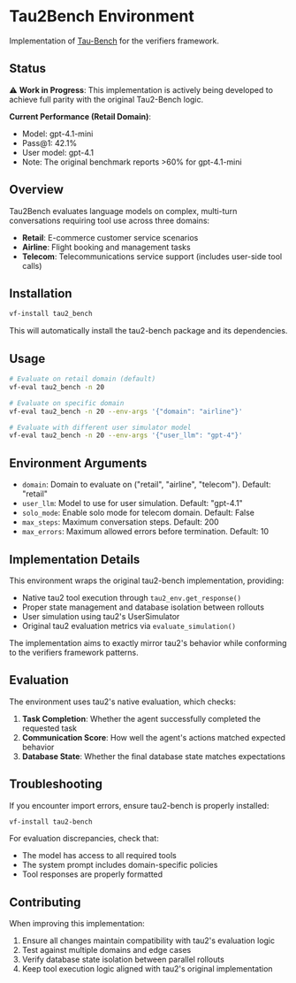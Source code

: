 # Tau2Bench Environment

Implementation of [Tau-Bench](https://github.com/sierra-research/tau2-bench) for the verifiers framework.

## Status

⚠️ **Work in Progress**: This implementation is actively being developed to achieve full parity with the original Tau2-Bench logic.

**Current Performance (Retail Domain)**:
- Model: gpt-4.1-mini
- Pass@1: 42.1%
- User model: gpt-4.1
- Note: The original benchmark reports >60% for gpt-4.1-mini


## Overview

Tau2Bench evaluates language models on complex, multi-turn conversations requiring tool use across three domains:
- **Retail**: E-commerce customer service scenarios
- **Airline**: Flight booking and management tasks  
- **Telecom**: Telecommunications service support (includes user-side tool calls)

## Installation

```bash
vf-install tau2_bench
```

This will automatically install the tau2-bench package and its dependencies.

## Usage

```bash
# Evaluate on retail domain (default)
vf-eval tau2_bench -n 20

# Evaluate on specific domain
vf-eval tau2_bench -n 20 --env-args '{"domain": "airline"}'

# Evaluate with different user simulator model
vf-eval tau2_bench -n 20 --env-args '{"user_llm": "gpt-4"}'
```

## Environment Arguments

- `domain`: Domain to evaluate on ("retail", "airline", "telecom"). Default: "retail"
- `user_llm`: Model to use for user simulation. Default: "gpt-4.1" 
- `solo_mode`: Enable solo mode for telecom domain. Default: False
- `max_steps`: Maximum conversation steps. Default: 200
- `max_errors`: Maximum allowed errors before termination. Default: 10

## Implementation Details

This environment wraps the original tau2-bench implementation, providing:
- Native tau2 tool execution through `tau2_env.get_response()`
- Proper state management and database isolation between rollouts
- User simulation using tau2's UserSimulator
- Original tau2 evaluation metrics via `evaluate_simulation()`

The implementation aims to exactly mirror tau2's behavior while conforming to the verifiers framework patterns.

## Evaluation

The environment uses tau2's native evaluation, which checks:
1. **Task Completion**: Whether the agent successfully completed the requested task
2. **Communication Score**: How well the agent's actions matched expected behavior
3. **Database State**: Whether the final database state matches expectations

## Troubleshooting

If you encounter import errors, ensure tau2-bench is properly installed:
```bash
vf-install tau2-bench
```

For evaluation discrepancies, check that:
- The model has access to all required tools
- The system prompt includes domain-specific policies
- Tool responses are properly formatted

## Contributing

When improving this implementation:
1. Ensure all changes maintain compatibility with tau2's evaluation logic
2. Test against multiple domains and edge cases
3. Verify database state isolation between parallel rollouts
4. Keep tool execution logic aligned with tau2's original implementation